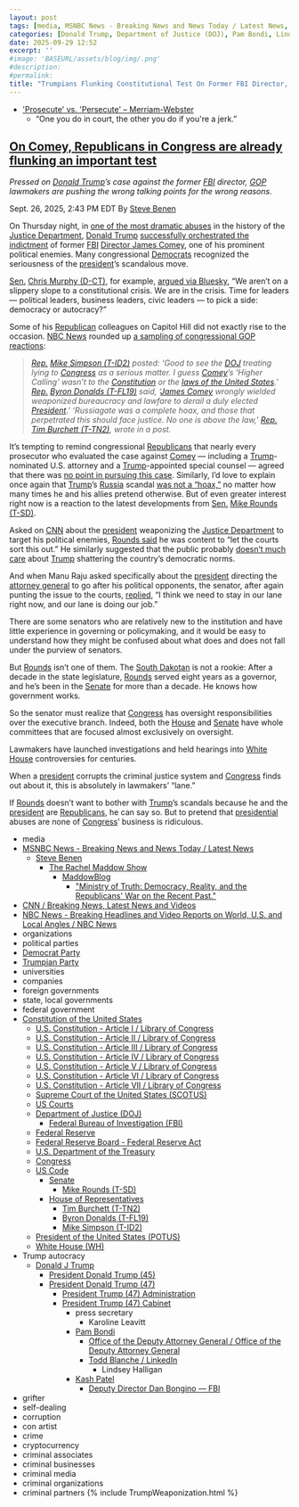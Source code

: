 ```yaml
---
layout: post
tags: [media, MSNBC News - Breaking News and News Today / Latest News, Steve Benen, The Rachel Maddow Show, MaddowBlog, “Ministry of Truth –  Democracy Reality and the Republicans’ War on the Recent Past.”, CNN / Breaking News Latest News and Videos, NBC News - Breaking Headlines and Video Reports on World U.S. and Local Angles / NBC News, organizations, political parties, Democrat Party, Trumpian Party, universities, companies, foreign governments, state local governments, federal government, Constitution of the United States, U.S. Constitution - Article I / Library of Congress, U.S. Constitution - Article II / Library of Congress, U.S. Constitution - Article III / Library of Congress, U.S. Constitution - Article IV / Library of Congress, U.S. Constitution - Article V / Library of Congress, U.S. Constitution - Article VI / Library of Congress, U.S. Constitution - Article VII / Library of Congress, Supreme Court of the United States (SCOTUS), US Courts, Department of Justice (DOJ), Federal Bureau of Investigation (FBI), Federal Reserve, Federal Reserve Board - Federal Reserve Act, U.S. Department of the Treasury, Congress, US Code, Senate, Mike Rounds (T-SD), House of Representatives, Tim Burchett (T-TN2), Byron Donalds (T-FL19), Mike Simpson (T-ID2), President of the United States (POTUS), White House (WH), Trump autocracy, Donald J Trump, President Donald Trump (45), President Donald Trump (47), President Trump (47) Administration, President Trump (47) Cabinet, press secretary, Karoline Leavitt, Pam Bondi, Office of the Deputy Attorney General / Office of the Deputy Attorney General, Todd Blanche / LinkedIn, Lindsey Halligan, Kash Patel, Deputy Director Dan Bongino — FBI, grifter, self-dealing, corruption, con artist, crime, cryptocurrency, criminal associates, criminal businesses, criminal media, criminal organizations, criminal partners]
categories: [Donald Trump, Department of Justice (DOJ), Pam Bondi, Lindsey Halligan, Federal Bureau of Investigation (FBI), James Comey, weaponization]
date: 2025-09-29 12:52
excerpt: ''
#image: 'BASEURL/assets/blog/img/.png'
#description:
#permalink:
title: "Trumpians Flunking Constitutional Test On Former FBI Director, James Comey"
---
```


- ['Prosecute' vs. 'Persecute' – Merriam-Webster](https://www.merriam-webster.com/grammar/prosecuted-vs-persecuted-usage)
    - “One you do in court, the other you do if you're a jerk.”

## [On Comey, Republicans in Congress are already flunking an important test](https://www.msnbc.com/rachel-maddow-show/maddowblog/comey-republicans-congress-are-already-flunking-important-test-rcna233966)

*Pressed on [Donald Trump](https://www.donaldjtrump.com/)’s case against the former [FBI](https://www.fbi.gov/) director, [GOP](https://www.gop.com/) lawmakers are pushing the wrong talking points for the wrong reasons.*

Sept. 26, 2025, 2:43 PM EDT
By [Steve Benen](https://www.msnbc.com/author/steve-benen-ncpn433601)

On Thursday night, in [one of the most dramatic abuses](https://x.com/DilanianMSNBC/status/1971353961375596668) in the history of the [Justice Department](https://www.justice.gov/), [Donald Trump](https://www.donaldjtrump.com/) [successfully orchestrated the indictment](https://www.msnbc.com/rachel-maddow-show/maddowblog/trump-orchestrates-james-comey-indictment-fbi-justice-corruption-rcna233857) of former [FBI](https://www.fbi.gov/) [Director James Comey](https://www.fbi.gov/history/directors/james-b-comey/), one of his prominent political enemies. Many congressional [Democrats](https://www.democrats.org/) recognized the seriousness of the [president](https://www.whitehouse.gov/)’s scandalous move.

[Sen.](https://www.senate.gov/) [Chris Murphy (D-CT)](https://www.murphy.senate.gov/), for example, [argued via Bluesky](https://bsky.app/profile/chrismurphyct.bsky.social/post/3lzpbd7iews2m), “We aren’t on a slippery slope to a constitutional crisis. We are in the crisis. Time for leaders — political leaders, business leaders, civic leaders — to pick a side: democracy or autocracy?”

Some of his [Republican](https://www.gop.com/) colleagues on Capitol Hill did not exactly rise to the occasion. [NBC News](https://www.nbcnews.com/) rounded up [a sampling of congressional GOP reactions](https://www.nbcnews.com/politics/trump-administration/live-blog/trump-tiktok-erdogan-shutdown-israel-gaza-russia-ukraine-live-updates-rcna232821/rcrd89427?canonicalCard=true):

> *[Rep.](https://www.house.gov/) [Mike Simpson (T-ID2)](https://simpson.house.gov/) posted: ‘Good to see the [DOJ](https;//www.justice.gov/) treating lying to [Congress](https://www.congress.gov/) as a serious matter. I guess [Comey](https://www.fbi.gov/history/directors/james-b-comey/)’s ‘Higher Calling’ wasn’t to the [Constitution](https://constitution.congress.gov/constitution/) or the [laws of the United States](https://uscode.house.gov/).’ [Rep.](https://www.house.gov/) [Byron Donalds (T-FL19)](https://donalds.house.gov/) said, ‘[James Comey](https://www.fbi.gov/history/directors/james-b-comey/) wrongly wielded weaponized bureaucracy and lawfare to derail a duly elected [President](https://www.whitehouse.gov/).’ ‘Russiagate was a complete hoax, and those that perpetrated this should face justice. No one is above the law,’ [Rep.](https://www.house.gov/) [Tim Burchett (T-TN2)](https://burchett.house.gov/), wrote in a post.*

It’s tempting to remind congressional [Republicans](https://www.gop.com/) that nearly every prosecutor who evaluated the case against [Comey](https://www.fbi.gov/history/directors/james-b-comey/) — including a [Trump](https://www.donaldjtrump.com/)-nominated U.S. attorney and a [Trump](https://www.donaldjtrump.com/)-appointed special counsel — agreed that there was [no point in pursuing this case](https://www.msnbc.com/rachel-maddow-show/maddowblog/trump-orchestrates-james-comey-indictment-fbi-justice-corruption-rcna233857). Similarly, I’d love to explain once again that [Trump](https://www.donaldjtrump.com/)’s [Russia](http://government.ru/) scandal [was not a “hoax,”](https://www.msnbc.com/rachel-maddow-show/maddowblog/trump-shouldnt-try-draw-parallels-epstein-russian-scandals-rcna219377) no matter how many times he and his allies pretend otherwise.
But of even greater interest right now is a reaction to the latest developments from  [Sen.](https://www.senate.gov/) [Mike Rounds (T-SD)](https://www.rounds.senate.gov/).


Asked on [CNN](https://www.cnn.com/) about the [president](https://www.whitehouse.gov/) weaponizing the [Justice Department](https://www.justice.gov/) to target his political enemies, [Rounds said](https://bsky.app/profile/atrupar.com/post/3lzqvxdvk2l2i) he was content to “let the courts sort this out.” He similarly suggested that the public probably [doesn’t much care](https://bsky.app/profile/atrupar.com/post/3lzqw4nox6t2e) about [Trump](https://www.donaldjtrump.com/) shattering the country’s democratic norms.

And when Manu Raju asked specifically about the [president](https://www.whitehouse.gov/) directing the [attorney general](https://www.justice.gov/) to go after his political opponents, the senator, after again punting the issue to the courts, [replied](https://bsky.app/profile/atrupar.com/post/3lzqw67cylc2d), “I think we need to stay in our lane right now, and our lane is doing our job.”

There are some senators who are relatively new to the institution and have little experience in governing or policymaking, and it would be easy to understand how they might be confused about what does and does not fall under the purview of senators.

But [Rounds](https://www.rounds.senate.gov/) isn’t one of them. The [South Dakotan](https://www.rounds.senate.gov/) is not a rookie: After a decade in the state legislature, [Rounds](https://www.rounds.senate.gov/) served eight years as a governor, and he’s been in the [Senate](https://www.senate.gov/) for more than a decade. He knows how government works.

So the senator must realize that [Congress](https://www.congress.gov/) has oversight responsibilities over the executive branch. Indeed, both the [House](https://www.house.gov/) and [Senate](https://www.senate.gov/) have whole committees that are focused almost exclusively on oversight.

Lawmakers have launched investigations and held hearings into [White House](https://www.whitehouse.gov/) controversies for centuries.

When a [president](https://www.whitehouse.gov/) corrupts the criminal justice system and [Congress](https://www.congress.gov/) finds out about it, this is absolutely in lawmakers’ “lane.”

If [Rounds](https://www.rounds.senate.gov/) doesn’t want to bother with [Trump](https://www.donaldjtrump.com/)’s scandals because he and the [president](https://www.whitehouse.gov/) are [Republicans](https://www.gop.com/), he can say so. But to pretend that [presidential](https://www.whitehouse.gov/) abuses are none of [Congress](https://www.congress.gov/)’ business is ridiculous.

- media
- [MSNBC News - Breaking News and News Today / Latest News](https://www.msnbc.com/)
    - [Steve Benen](https://www.msnbc.com/author/steve-benen-ncpn433601)
        - [The Rachel Maddow Show](https://www.msnbc.com/rachel-maddow-show)
            - [MaddowBlog](https://www.msnbc.com/rachel-maddow-show)
                - ["Ministry of Truth: Democracy, Reality, and the Republicans' War on the Recent Past."](https://www.harpercollins.com/products/ministry-of-truth-steve-benen)
- [CNN / Breaking News, Latest News and Videos](https://www.cnn.com/)
- [NBC News - Breaking Headlines and Video Reports on World, U.S. and Local Angles / NBC News](https://www.nbcnews.com/)
- organizations
- political parties
- [Democrat Party](https://www.democrats.org/)
- [Trumpian Party](https://www.gop.com/)
- universities
- companies
- foreign governments
- state, local governments 
- federal government
- [Constitution of the United States](https://constitution.congress.gov/constitution/)
    - [U.S. Constitution - Article I / Library of Congress](https://constitution.congress.gov/constitution/article-1/)
    - [U.S. Constitution - Article II / Library of Congress](https://constitution.congress.gov/constitution/article-2/)
    - [U.S. Constitution - Article III / Library of Congress](https://constitution.congress.gov/constitution/article-3/)
    - [U.S. Constitution - Article IV / Library of Congress](https://constitution.congress.gov/constitution/article-4/)
    - [U.S. Constitution - Article V / Library of Congress](https://constitution.congress.gov/constitution/article-5/)
    - [U.S. Constitution - Article VI / Library of Congress](https://constitution.congress.gov/constitution/article-6/)
    - [U.S. Constitution - Article VII / Library of Congress](https://constitution.congress.gov/constitution/article-7/)
    - [Supreme Court of the United States (SCOTUS)](https://www.supremecourt.gov/)
    - [US Courts](https://www.uscourts.gov/)
    - [Department of Justice (DOJ)](https://www.justice.gov/)
        - [Federal Bureau of Investigation (FBI)](https://www.fbi.gov/)
    - [Federal Reserve](https;//www.federalreserve.gov/)
    - [Federal Reserve Board - Federal Reserve Act](https://www.federalreserve.gov/aboutthefed/fract.htm)
    - [U.S. Department of the Treasury](https://home.treasury.gov/)
    - [Congress](https://www.congress.gov/)
    - [US Code](https://uscode.house.gov/)
        - [Senate](https://www.senate.gov/)
            - [Mike Rounds (T-SD)](https://www.rounds.senate.gov/)
        - [House of Representatives](https://www.house.gov/)
            - [Tim Burchett (T-TN2)](https://burchett.house.gov/)
            - [Byron Donalds (T-FL19)](https://donalds.house.gov/)
            - [Mike Simpson (T-ID2)](https://simpson.house.gov/)
    - [President of the United States (POTUS)](https://www.whitehouse.gov/)
    - [White House (WH)](https://www.whitehouse.gov/)
- Trump autocracy
    - [Donald J Trump](https://www.donaldjtrump.com/)
        - [President Donald Trump (45)](https://trumpwhitehouse.archives.gov/)
        - [President Donald Trump (47)](https://www.whitehouse.gov/administration/donald-j-trump/)
            - [President Trump (47) Administration](https://www.whitehouse.gov/administration/)
            - [President Trump (47) Cabinet](https://www.whitehouse.gov/administration/the-cabinet/)
                - press secretary
                    - Karoline Leavitt
                - [Pam Bondi](https://www.justice.gov/ag/staff-profile/meet-attorney-general)
                    - [Office of the Deputy Attorney General / Office of the Deputy Attorney General](https://www.justice.gov/dag)
                    - [Todd Blanche / LinkedIn](https://www.linkedin.com/in/toddblanche/)
                        - Lindsey Halligan
                - [Kash Patel](https://www.fbi.gov/about/leadership-and-structure/director-patel)
                    - [Deputy Director Dan Bongino — FBI](https://www.fbi.gov/about/leadership-and-structure/deputy-director-dan-bongino)
- grifter
- self-dealing
- corruption
- con artist
- crime
- cryptocurrency
- criminal associates
- criminal businesses
- criminal media
- criminal organizations
- criminal partners
{% include TrumpWeaponization.html %}
